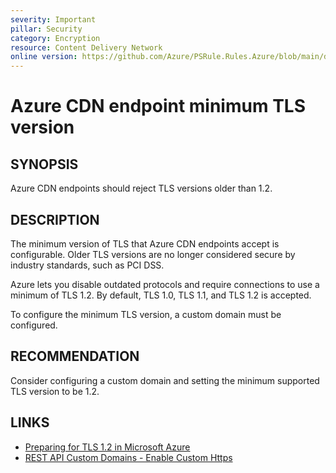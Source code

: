 ```yaml
---
severity: Important
pillar: Security
category: Encryption
resource: Content Delivery Network
online version: https://github.com/Azure/PSRule.Rules.Azure/blob/main/docs/en/rules/Azure.CDN.MinTLS.md
---
```


# Azure CDN endpoint minimum TLS version

## SYNOPSIS

Azure CDN endpoints should reject TLS versions older than 1.2.

## DESCRIPTION

The minimum version of TLS that Azure CDN endpoints accept is configurable.
Older TLS versions are no longer considered secure by industry standards, such as PCI DSS.

Azure lets you disable outdated protocols and require connections to use a minimum of TLS 1.2.
By default, TLS 1.0, TLS 1.1, and TLS 1.2 is accepted.

To configure the minimum TLS version, a custom domain must be configured.

## RECOMMENDATION

Consider configuring a custom domain and setting the minimum supported TLS version to be 1.2.

## LINKS

- [Preparing for TLS 1.2 in Microsoft Azure](https://azure.microsoft.com/en-us/updates/azuretls12/)
- [REST API Custom Domains - Enable Custom Https](https://docs.microsoft.com/en-us/rest/api/cdn/customdomains/enablecustomhttps#minimumtlsversion)
